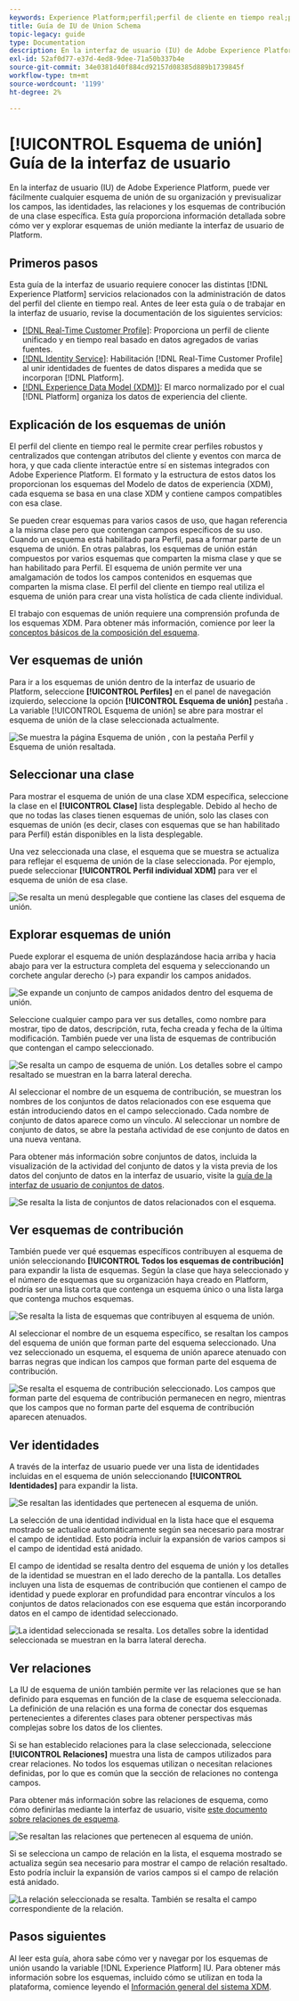 ```yaml
---
keywords: Experience Platform;perfil;perfil de cliente en tiempo real;perfil unificado;perfil unificado;unificado;perfil;rtcp;habilitar perfil;Activar perfil;esquema de unión;PERFIL DE UNIÓN;perfil de unión
title: Guía de IU de Union Schema
topic-legacy: guide
type: Documentation
description: En la interfaz de usuario (IU) de Adobe Experience Platform, puede ver fácilmente cualquier esquema de unión de su organización y previsualizar los campos, las identidades, las relaciones y los esquemas de contribución de una clase específica. Esta guía proporciona información detallada sobre cómo ver y explorar esquemas de unión mediante la interfaz de usuario de Platform.
exl-id: 52af0d77-e37d-4ed8-9dee-71a50b337b4e
source-git-commit: 34e0381d40f884cd92157d08385d889b1739845f
workflow-type: tm+mt
source-wordcount: '1199'
ht-degree: 2%

---
```


# [!UICONTROL Esquema de unión] Guía de la interfaz de usuario

En la interfaz de usuario (IU) de Adobe Experience Platform, puede ver fácilmente cualquier esquema de unión de su organización y previsualizar los campos, las identidades, las relaciones y los esquemas de contribución de una clase específica. Esta guía proporciona información detallada sobre cómo ver y explorar esquemas de unión mediante la interfaz de usuario de Platform.

## Primeros pasos

Esta guía de la interfaz de usuario requiere conocer las distintas [!DNL Experience Platform] servicios relacionados con la administración de datos del perfil del cliente en tiempo real. Antes de leer esta guía o de trabajar en la interfaz de usuario, revise la documentación de los siguientes servicios:

* [[!DNL Real-Time Customer Profile]](../home.md): Proporciona un perfil de cliente unificado y en tiempo real basado en datos agregados de varias fuentes.
* [[!DNL Identity Service]](../../identity-service/home.md): Habilitación [!DNL Real-Time Customer Profile] al unir identidades de fuentes de datos dispares a medida que se incorporan [!DNL Platform].
* [[!DNL Experience Data Model (XDM)]](../../xdm/home.md): El marco normalizado por el cual [!DNL Platform] organiza los datos de experiencia del cliente.

## Explicación de los esquemas de unión

El perfil del cliente en tiempo real le permite crear perfiles robustos y centralizados que contengan atributos del cliente y eventos con marca de hora, y que cada cliente interactúe entre sí en sistemas integrados con Adobe Experience Platform. El formato y la estructura de estos datos los proporcionan los esquemas del Modelo de datos de experiencia (XDM), cada esquema se basa en una clase XDM y contiene campos compatibles con esa clase.

Se pueden crear esquemas para varios casos de uso, que hagan referencia a la misma clase pero que contengan campos específicos de su uso. Cuando un esquema está habilitado para Perfil, pasa a formar parte de un esquema de unión. En otras palabras, los esquemas de unión están compuestos por varios esquemas que comparten la misma clase y que se han habilitado para Perfil. El esquema de unión permite ver una amalgamación de todos los campos contenidos en esquemas que comparten la misma clase. El perfil del cliente en tiempo real utiliza el esquema de unión para crear una vista holística de cada cliente individual.

El trabajo con esquemas de unión requiere una comprensión profunda de los esquemas XDM. Para obtener más información, comience por leer la [conceptos básicos de la composición del esquema](../../xdm/schema/composition.md).

## Ver esquemas de unión

Para ir a los esquemas de unión dentro de la interfaz de usuario de Platform, seleccione **[!UICONTROL Perfiles]** en el panel de navegación izquierdo, seleccione la opción **[!UICONTROL Esquema de unión]** pestaña . La variable [!UICONTROL Esquema de unión] se abre para mostrar el esquema de unión de la clase seleccionada actualmente.

![Se muestra la página Esquema de unión , con la pestaña Perfil y Esquema de unión resaltada.](../images/union-schema/landing.png)

## Seleccionar una clase

Para mostrar el esquema de unión de una clase XDM específica, seleccione la clase en el **[!UICONTROL Clase]** lista desplegable. Debido al hecho de que no todas las clases tienen esquemas de unión, solo las clases con esquemas de unión (es decir, clases con esquemas que se han habilitado para Perfil) están disponibles en la lista desplegable.

Una vez seleccionada una clase, el esquema que se muestra se actualiza para reflejar el esquema de unión de la clase seleccionada. Por ejemplo, puede seleccionar **[!UICONTROL Perfil individual XDM]** para ver el esquema de unión de esa clase.

![Se resalta un menú desplegable que contiene las clases del esquema de unión.](../images/union-schema/class.png)

## Explorar esquemas de unión

Puede explorar el esquema de unión desplazándose hacia arriba y hacia abajo para ver la estructura completa del esquema y seleccionando un corchete angular derecho (`>`) para expandir los campos anidados.

![Se expande un conjunto de campos anidados dentro del esquema de unión.](../images/union-schema/explore.png)

Seleccione cualquier campo para ver sus detalles, como nombre para mostrar, tipo de datos, descripción, ruta, fecha creada y fecha de la última modificación. También puede ver una lista de esquemas de contribución que contengan el campo seleccionado.

![Se resalta un campo de esquema de unión. Los detalles sobre el campo resaltado se muestran en la barra lateral derecha.](../images/union-schema/explore-field.png)

Al seleccionar el nombre de un esquema de contribución, se muestran los nombres de los conjuntos de datos relacionados con ese esquema que están introduciendo datos en el campo seleccionado. Cada nombre de conjunto de datos aparece como un vínculo. Al seleccionar un nombre de conjunto de datos, se abre la pestaña actividad de ese conjunto de datos en una nueva ventana.

Para obtener más información sobre conjuntos de datos, incluida la visualización de la actividad del conjunto de datos y la vista previa de los datos del conjunto de datos en la interfaz de usuario, visite la [guía de la interfaz de usuario de conjuntos de datos](../../catalog/datasets/user-guide.md).

![Se resalta la lista de conjuntos de datos relacionados con el esquema.](../images/union-schema/datasets.png)

## Ver esquemas de contribución

También puede ver qué esquemas específicos contribuyen al esquema de unión seleccionando **[!UICONTROL Todos los esquemas de contribución]** para expandir la lista de esquemas. Según la clase que haya seleccionado y el número de esquemas que su organización haya creado en Platform, podría ser una lista corta que contenga un esquema único o una lista larga que contenga muchos esquemas.

![Se resalta la lista de esquemas que contribuyen al esquema de unión.](../images/union-schema/contributing-schemas.png)

Al seleccionar el nombre de un esquema específico, se resaltan los campos del esquema de unión que forman parte del esquema seleccionado. Una vez seleccionado un esquema, el esquema de unión aparece atenuado con barras negras que indican los campos que forman parte del esquema de contribución.

![Se resalta el esquema de contribución seleccionado. Los campos que forman parte del esquema de contribución permanecen en negro, mientras que los campos que no forman parte del esquema de contribución aparecen atenuados.](../images/union-schema/select-schema.png)

## Ver identidades

A través de la interfaz de usuario puede ver una lista de identidades incluidas en el esquema de unión seleccionando **[!UICONTROL Identidades]** para expandir la lista.

![Se resaltan las identidades que pertenecen al esquema de unión.](../images/union-schema/identities.png)

La selección de una identidad individual en la lista hace que el esquema mostrado se actualice automáticamente según sea necesario para mostrar el campo de identidad. Esto podría incluir la expansión de varios campos si el campo de identidad está anidado.

El campo de identidad se resalta dentro del esquema de unión y los detalles de la identidad se muestran en el lado derecho de la pantalla. Los detalles incluyen una lista de esquemas de contribución que contienen el campo de identidad y puede explorar en profundidad para encontrar vínculos a los conjuntos de datos relacionados con ese esquema que están incorporando datos en el campo de identidad seleccionado.

![La identidad seleccionada se resalta. Los detalles sobre la identidad seleccionada se muestran en la barra lateral derecha.](../images/union-schema/select-identity.png)

## Ver relaciones

La IU de esquema de unión también permite ver las relaciones que se han definido para esquemas en función de la clase de esquema seleccionada. La definición de una relación es una forma de conectar dos esquemas pertenecientes a diferentes clases para obtener perspectivas más complejas sobre los datos de los clientes.

Si se han establecido relaciones para la clase seleccionada, seleccione **[!UICONTROL Relaciones]** muestra una lista de campos utilizados para crear relaciones. No todos los esquemas utilizan o necesitan relaciones definidas, por lo que es común que la sección de relaciones no contenga campos.

Para obtener más información sobre las relaciones de esquema, como cómo definirlas mediante la interfaz de usuario, visite [este documento sobre relaciones de esquema](../../xdm/tutorials/relationship-ui.md).

![Se resaltan las relaciones que pertenecen al esquema de unión.](../images/union-schema/relationships.png)

Si se selecciona un campo de relación en la lista, el esquema mostrado se actualiza según sea necesario para mostrar el campo de relación resaltado. Esto podría incluir la expansión de varios campos si el campo de relación está anidado.

![La relación seleccionada se resalta. También se resalta el campo correspondiente de la relación.](../images/union-schema/select-relationship.png)

## Pasos siguientes

Al leer esta guía, ahora sabe cómo ver y navegar por los esquemas de unión usando la variable [!DNL Experience Platform] IU. Para obtener más información sobre los esquemas, incluido cómo se utilizan en toda la plataforma, comience leyendo el [Información general del sistema XDM](../../xdm/home.md).
